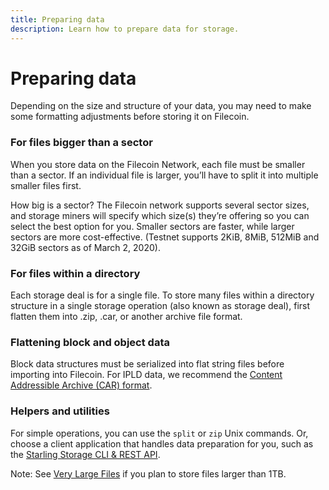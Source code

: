 ```yaml
---
title: Preparing data
description: Learn how to prepare data for storage.
---
```


# Preparing data

Depending on the size and structure of your data, you may need to make some formatting adjustments before storing it on Filecoin.

### For files bigger than a sector

When you store data on the Filecoin Network, each file must be smaller than a sector. If an individual file is larger, you’ll have to split it into multiple smaller files first.

How big is a sector? The Filecoin network supports several sector sizes, and storage miners will specify which size(s) they’re offering so you can select the best option for you. Smaller sectors are faster, while larger sectors are more cost-effective. (Testnet supports 2KiB, 8MiB, 512MiB and 32GiB sectors as of March 2, 2020).

### For files within a directory

Each storage deal is for a single file. To store many files within a directory structure in a single storage operation (also known as storage deal), first flatten them into .zip, .car, or another archive file format.

### Flattening block and object data

Block data structures must be serialized into flat string files before importing into Filecoin. For IPLD data, we recommend the [Content Addressible Archive (CAR) format](https://github.com/ipld/specs/blob/master/block-layer/content-addressable-archives.md).

### Helpers and utilities

For simple operations, you can use the `split` or `zip` Unix commands. Or, choose a client application that handles data preparation for you, such as the [Starling Storage CLI & REST API](https://github.com/filecoin-project/starling).

Note: See [Very Large Files](./large-files.md) if you plan to store files larger than 1TB.
